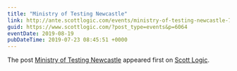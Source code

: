 ```yaml
---
title: "Ministry of Testing Newcastle"
link: http://ante.scottlogic.com/events/ministry-of-testing-newcastle-7/
guid: https://www.scottlogic.com/?post_type=events&p=6064
eventDate: 2019-08-19
pubDateTime: 2019-07-23 08:45:51 +0000
---
```


<p>The post <a rel="nofollow" href="http://ante.scottlogic.com/events/ministry-of-testing-newcastle-7/">Ministry of Testing Newcastle</a> appeared first on <a rel="nofollow" href="http://ante.scottlogic.com">Scott Logic</a>.</p>